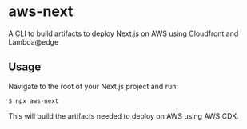 # aws-next

A CLI to build artifacts to deploy Next.js on AWS using Cloudfront and Lambda@edge

## Usage

Navigate to the root of your Next.js project and run:

```bash
$ npx aws-next
```

This will build the artifacts needed to deploy on AWS using AWS CDK.
